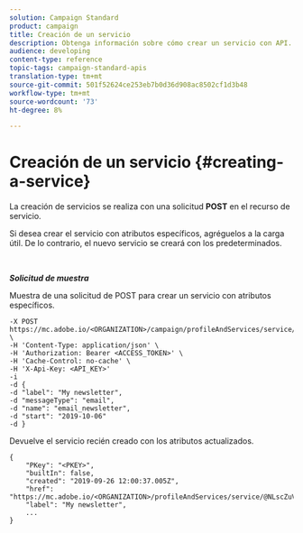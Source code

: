 ```yaml
---
solution: Campaign Standard
product: campaign
title: Creación de un servicio
description: Obtenga información sobre cómo crear un servicio con API.
audience: developing
content-type: reference
topic-tags: campaign-standard-apis
translation-type: tm+mt
source-git-commit: 501f52624ce253eb7b0d36d908ac8502cf1d3b48
workflow-type: tm+mt
source-wordcount: '73'
ht-degree: 8%

---
```



# Creación de un servicio {#creating-a-service}

La creación de servicios se realiza con una solicitud **POST** en el recurso de servicio.

Si desea crear el servicio con atributos específicos, agréguelos a la carga útil. De lo contrario, el nuevo servicio se creará con los predeterminados.

<br/>

***Solicitud de muestra***

Muestra de una solicitud de POST para crear un servicio con atributos específicos.

```
-X POST https://mc.adobe.io/<ORGANIZATION>/campaign/profileAndServices/service/ \
-H 'Content-Type: application/json' \
-H 'Authorization: Bearer <ACCESS_TOKEN>' \
-H 'Cache-Control: no-cache' \
-H 'X-Api-Key: <API_KEY>'
-i
-d {
-d "label": "My newsletter",
-d "messageType": "email",
-d "name": "email_newsletter",
-d "start": "2019-10-06"
-d }
```

Devuelve el servicio recién creado con los atributos actualizados.

```
{
    "PKey": "<PKEY>",
    "builtIn": false,
    "created": "2019-09-26 12:00:37.005Z",
    "href": "https://mc.adobe.io/<ORGANIZATION>/profileAndServices/service/@NLscZuVHxdVu9rPftvrMWFfR1zRIxQGswSOmGLrK09JTF_iWhB0JCUHEndA_vvy__k9mzOYa5NVkcWDcrK8qGh0wygahX9kRcD44kiWWSEceShn3",
    "label": "My newsletter",
    ...
}
```
